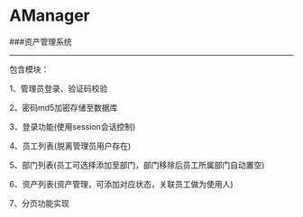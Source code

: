 # AManager


###资产管理系统

***
包含模块：

1、管理员登录、验证码校验

2、密码md5加密存储至数据库

3、登录功能(使用session会话控制)

4、员工列表(脱离管理员用户存在)

5、部门列表(员工可选择添加至部门，部门移除后员工所属部门自动置空)

6、资产列表(资产管理，可添加对应状态，关联员工做为使用人)

7、分页功能实现
